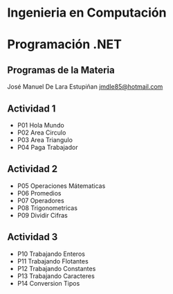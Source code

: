# Ingenieria en Computación
# Programación .NET

## Programas de la Materia

José Manuel De Lara Estupiñan
jmdle85@hotmail.com

## Actividad 1
- P01 Hola Mundo
- P02 Area Circulo
- P03 Area Triangulo
- P04 Paga Trabajador

## Actividad 2
- P05 Operaciones Mátematicas
- P06 Promedios
- P07 Operadores
- P08 Trigonometricas
- P09 Dividir Cifras

## Actividad 3
- P10 Trabajando Enteros
- P11 Trabajando Flotantes
- P12 Trabajando Constantes
- P13 Trabajando Caracteres
- P14 Conversion Tipos